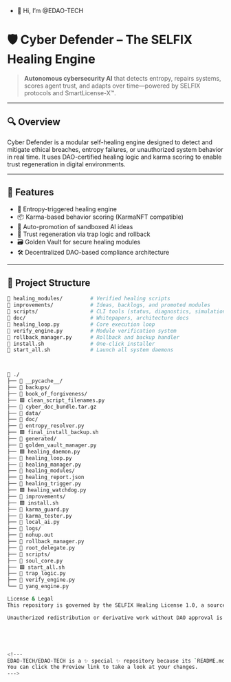 - 👋 Hi, I’m @EDAO-TECH

# 🛡️ Cyber Defender – The SELFIX Healing Engine

> **Autonomous cybersecurity AI** that detects entropy, repairs systems, scores agent trust, and adapts over time—powered by SELFIX protocols and SmartLicense-X™.

---

## 🔍 Overview

Cyber Defender is a modular self-healing engine designed to detect and mitigate ethical breaches, entropy failures, or unauthorized system behavior in real time. It uses DAO-certified healing logic and karma scoring to enable trust regeneration in digital environments.

---

## 🚀 Features

- 🔄 Entropy-triggered healing engine
- 📦 Karma-based behavior scoring (KarmaNFT compatible)
- 🔁 Auto-promotion of sandboxed AI ideas
- 🧠 Trust regeneration via trap logic and rollback
- 🗃 Golden Vault for secure healing modules
- 🛠 Decentralized DAO-based compliance architecture

---

## 📁 Project Structure

```bash
📂 healing_modules/         # Verified healing scripts
📂 improvements/            # Ideas, backlogs, and promoted modules
📂 scripts/                 # CLI tools (status, diagnostics, simulation)
📂 doc/                     # Whitepapers, architecture docs
📄 healing_loop.py          # Core execution loop
📄 verify_engine.py         # Module verification system
📄 rollback_manager.py      # Rollback and backup handler
📄 install.sh               # One-click installer
📄 start_all.sh             # Launch all system daemons



🔷 ./
├── 🔷 __pycache__/
├── 🔷 backups/
├── 🔷 book_of_forgiveness/
├── 🟩 clean_script_filenames.py
├── 📄 cyber_doc_bundle.tar.gz
├── 🔷 data/
├── 🔷 doc/
├── 🧩 entropy_resolver.py
├── 🟩 final_install_backup.sh
├── 🔷 generated/
├── 🧩 golden_vault_manager.py
├── 🟩 healing_daemon.py
├── 🧩 healing_loop.py
├── 🧩 healing_manager.py
├── 🔷 healing_modules/
├── 📄 healing_report.json
├── 🧩 healing_trigger.py
├── 🟩 healing_watchdog.py
├── 🔷 improvements/
├── 🟩 install.sh
├── 🧩 karma_guard.py
├── 🧩 karma_tester.py
├── 🧩 local_ai.py
├── 🔷 logs/
├── 📄 nohup.out
├── 🧩 rollback_manager.py
├── 🧩 root_delegate.py
├── 🔷 scripts/
├── 🧩 soul_core.py
├── 🟩 start_all.sh
├── 🧩 trap_logic.py
├── 🧩 verify_engine.py
└── 🧩 yang_engine.py

License & Legal
This repository is governed by the SELFIX Healing License 1.0, a source-available framework under DAO jurisdiction. It is patent-aligned with SmartLicense-X™, Digital Law Framework™, and YinYang Deception™.

Unauthorized redistribution or derivative work without DAO approval is prohibited. See LICENSE.md for full legal and compliance terms.





<!---
EDAO-TECH/EDAO-TECH is a ✨ special ✨ repository because its `README.md` (this file) appears on your GitHub profile.
You can click the Preview link to take a look at your changes.
--->
